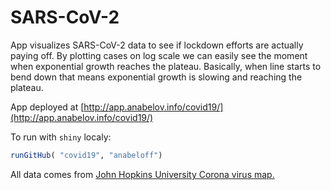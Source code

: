# SARS-CoV-2

App visualizes  SARS-CoV-2 data to see if lockdown efforts are actually paying off. By plotting cases on log scale we can easily see the moment when exponential growth reaches the plateau. Basically, when line starts to bend down that means exponential growth is slowing and reaching the plateau.  

App deployed at [http://app.anabelov.info/covid19/](http://app.anabelov.info/covid19/)

To run with `shiny` localy:
``` R
runGitHub( "covid19", "anabeloff")
```

All data comes from [John Hopkins University Corona virus map.](https://coronavirus.jhu.edu/map.html)